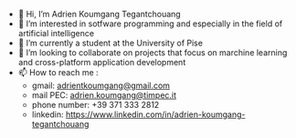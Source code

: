 - 👋 Hi, I’m Adrien Koumgang Tegantchouang
- 👀 I’m interested in sotfware programming and especially in the field of artificial intelligence
- 🌱 I’m currently a student at the University of Pise
- 💞️ I’m looking to collaborate on projects that focus on marchine learning and cross-platform application development
- 📫 How to reach me :
    * gmail: adrientkoumgang@gmail.com
    * mail PEC: adrien.koumgang@timpec.it
    * phone number: +39 371 333 2812
    * linkedin: https://www.linkedin.com/in/adrien-koumgang-tegantchouang

<!---
adrienKoumgangT/adrienKoumgangT is a ✨ special ✨ repository because its `README.md` (this file) appears on your GitHub profile.
You can click the Preview link to take a look at your changes.
--->
